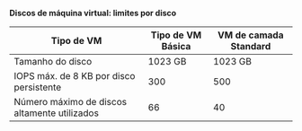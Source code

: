 **Discos de máquina virtual: limites por disco**

 Tipo de VM | Tipo de VM Básica | VM de camada Standard
---|---|---
Tamanho do disco | 1023 GB | 1023 GB
IOPS máx. de 8 KB por disco persistente | 300 | 500
Número máximo de discos altamente utilizados | 66 | 40

<!---HONumber=AcomDC_1125_2015-->